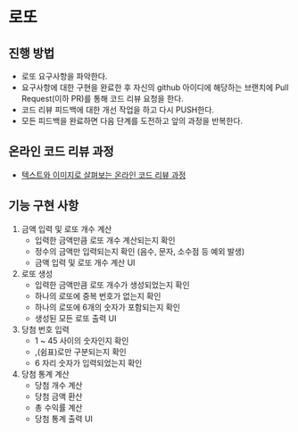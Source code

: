 # 로또
## 진행 방법
* 로또 요구사항을 파악한다.
* 요구사항에 대한 구현을 완료한 후 자신의 github 아이디에 해당하는 브랜치에 Pull Request(이하 PR)를 통해 코드 리뷰 요청을 한다.
* 코드 리뷰 피드백에 대한 개선 작업을 하고 다시 PUSH한다.
* 모든 피드백을 완료하면 다음 단계를 도전하고 앞의 과정을 반복한다.

## 온라인 코드 리뷰 과정
* [텍스트와 이미지로 살펴보는 온라인 코드 리뷰 과정](https://github.com/next-step/nextstep-docs/tree/master/codereview)

## 기능 구현 사항
1. 금액 입력 및 로또 개수 계산
    - 입력한 금액만큼 로또 개수 계산되는지 확인
    - 정수의 금액만 입력되는지 확인 (음수, 문자, 소수점 등 예외 발생)
    -  금액 입력 및 로또 개수 계산 UI
2. 로또 생성
    - 입력한 금액만큼 로또 개수가 생성되었는지 확인
    - 하나의 로또에 중복 번호가 없는지 확인
    - 하나의 로또에 6개의 숫자가 포함되는지 확인
    - 생성된 모든 로또 출력 UI
3. 당첨 번호 입력
    - 1 ~ 45 사이의 숫자인지 확인
    - ,(쉼표)로만 구분되는지 확인
    - 6 자리 숫자가 입력되었는지 확인
4. 당첨 통계 계산
    - 당첨 개수 계산 
    - 당첨 금액 환산
    - 총 수익률 계산
    - 당첨 통계 출력 UI
